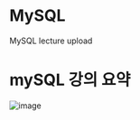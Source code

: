# MySQL
 MySQL lecture upload

# mySQL 강의 요약
![image](https://user-images.githubusercontent.com/55613547/181298349-96c41e9c-b7c9-4575-83b8-dc60aec981da.png)
